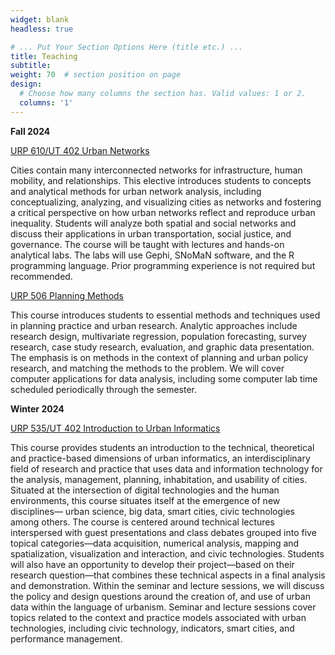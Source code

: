 ```yaml
---
widget: blank
headless: true

# ... Put Your Section Options Here (title etc.) ...
title: Teaching
subtitle:
weight: 70  # section position on page
design:
  # Choose how many columns the section has. Valid values: 1 or 2.
  columns: '1'
---
```


**Fall 2024**

[URP 610/UT 402 Urban Networks](https://taubmancollege.umich.edu/course/urp610-urban-networks-section-3-fall-2024/)

Cities contain many interconnected networks for infrastructure, human mobility, and relationships. This elective introduces students to concepts and analytical methods for urban network analysis, including conceptualizing, analyzing, and visualizing cities as networks and fostering a critical perspective on how urban networks reflect and reproduce urban inequality. Students will analyze both spatial and social networks and discuss their applications in urban transportation, social justice, and governance. The course will be taught with lectures and hands-on analytical labs. The labs will use Gephi, SNoMaN software, and the R programming language. Prior programming experience is not required but recommended.

[URP 506 Planning Methods](https://taubmancollege.umich.edu/course/urp506-planning-methods-section-1-fall-2024/)

This course introduces students to essential methods and techniques used in planning practice and urban research. Analytic approaches include research design, multivariate regression, population forecasting, survey research, case study research, evaluation, and graphic data presentation. The emphasis is on methods in the context of planning and urban policy research, and matching the methods to the problem. We will cover computer applications for data analysis, including some computer lab time scheduled periodically through the semester.

**Winter 2024**

[URP 535/UT 402 Introduction to Urban Informatics](https://taubmancollege.umich.edu/course/urp535-introduction-to-urban-informatics-section-1-winter-2024/)

This course provides students an introduction to the technical, theoretical and practice-based dimensions of urban informatics, an interdisciplinary field of research and practice that uses data and information technology for the analysis, management, planning, inhabitation, and usability of cities. Situated at the intersection of digital technologies and the human environments, this course situates itself at the emergence of new disciplines— urban science, big data, smart cities, civic technologies among others. The course is centered around technical lectures interspersed with guest presentations and class debates grouped into five topical categories—data acquisition, numerical analysis, mapping and spatialization, visualization and interaction, and civic technologies. Students will also have an opportunity to develop their project—based on their research question—that combines these technical aspects in a final analysis and demonstration. Within the seminar and lecture sessions, we will discuss the policy and design questions around the creation of, and use of urban data within the language of urbanism. Seminar and lecture sessions cover topics related to the context and practice models associated with urban technologies, including civic technology, indicators, smart cities, and performance management.




